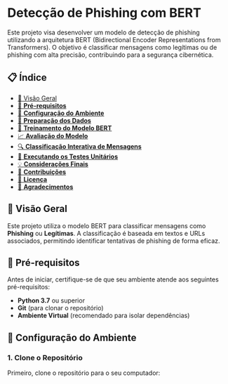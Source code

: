 # **Detecção de Phishing com BERT**

Este projeto visa desenvolver um modelo de detecção de phishing utilizando a arquitetura BERT (Bidirectional Encoder Representations from Transformers). O objetivo é classificar mensagens como legítimas ou de phishing com alta precisão, contribuindo para a segurança cibernética.

## 📋 **Índice**

- [📌 Visão Geral](#-visão-geral)
- [🚀 **Pré-requisitos**](#-pré-requisitos)
- [🔧 **Configuração do Ambiente**](#-configuração-do-ambiente)
- [📁 **Preparação dos Dados**](#-preparação-dos-dados)
- [🧠 **Treinamento do Modelo BERT**](#-treinamento-do-modelo-bert)
- [📈 **Avaliação do Modelo**](#-avaliação-do-modelo)
- [🔍 **Classificação Interativa de Mensagens**](#-classificação-interativa-de-mensagens)
- [🧪 **Executando os Testes Unitários**](#-executando-os-testes-unitários)
- [💡 **Considerações Finais**](#-considerações-finais)
- [🤝 **Contribuições**](#-contribuições)
- [📄 **Licença**](#-licença)
- [🙏 **Agradecimentos**](#-agradecimentos)

## 📌 **Visão Geral**

Este projeto utiliza o modelo BERT para classificar mensagens como **Phishing** ou **Legítimas**. A classificação é baseada em textos e URLs associados, permitindo identificar tentativas de phishing de forma eficaz.

## 🚀 **Pré-requisitos**

Antes de iniciar, certifique-se de que seu ambiente atende aos seguintes pré-requisitos:

- **Python 3.7** ou superior
- **Git** (para clonar o repositório)
- **Ambiente Virtual** (recomendado para isolar dependências)

## 🔧 **Configuração do Ambiente**

### 1. **Clone o Repositório**

Primeiro, clone o repositório para o seu computador:
